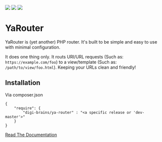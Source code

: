 ![](https://img.shields.io/github/release/digi-brains/ya-router.svg?style=flat-square)
![](https://img.shields.io/github/license/digi-brains/ya-router.svg?style=flat-square)
![](https://img.shields.io/github/issues/digi-brains/ya-router.svg?style=flat-square)

# YaRouter

YaRouter is (yet another) PHP router. It's built to be simple and easy to use with minimal configuration.

It does one thing only. It routs URI/URL requests (Such as: `https://example.com/foo`) to a view/template (Such as: `/path/to/view/foo.html`). Keeping your URLs clean and friendly!

## Installation

Via composer.json

```
{
    "require": {
        "digi-brains/ya-router" : "<a specific release or 'dev-master'>"
    }
}
```

[Read The Documentation](https://digi-brains.github.io/ya-router/)